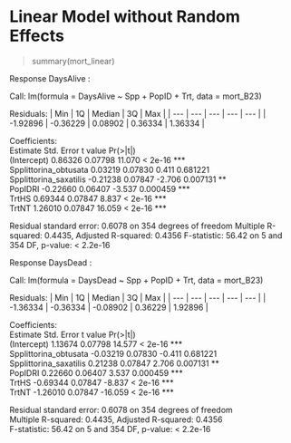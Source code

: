 # Linear Model without Random Effects

> summary(mort_linear)

Response DaysAlive :

Call:
lm(formula = DaysAlive ~ Spp + PopID + Trt, data = mort_B23)

Residuals:
| Min | 1Q | Median | 3Q | Max |
| --- | --- | --- | --- | --- |
| -1.92896 | -0.36229 | 0.08902 | 0.36334 | 1.36334 |

Coefficients:  
                       Estimate Std. Error t value Pr(>|t|)    
(Intercept)             0.86326    0.07798  11.070  < 2e-16 ***  
Spplittorina_obtusata   0.03219    0.07830   0.411 0.681221    
Spplittorina_saxatilis -0.21238    0.07847  -2.706 0.007131 **  
PopIDRI                -0.22660    0.06407  -3.537 0.000459 ***  
TrtHS                   0.69344    0.07847   8.837  < 2e-16 ***  
TrtNT                   1.26010    0.07847  16.059  < 2e-16 ***

Residual standard error: 0.6078 on 354 degrees of freedom
Multiple R-squared:  0.4435,	Adjusted R-squared:  0.4356 
F-statistic: 56.42 on 5 and 354 DF,  p-value: < 2.2e-16


Response DaysDead :

Call:
lm(formula = DaysDead ~ Spp + PopID + Trt, data = mort_B23)

Residuals:
| Min | 1Q | Median | 3Q | Max |
| --- | --- | --- | --- | --- |
| -1.36334 | -0.36334 | -0.08902 | 0.36229 | 1.92896 |

Coefficients:  
                       Estimate Std. Error t value Pr(>|t|)    
(Intercept)             1.13674    0.07798  14.577  < 2e-16 ***  
Spplittorina_obtusata  -0.03219    0.07830  -0.411 0.681221    
Spplittorina_saxatilis  0.21238    0.07847   2.706 0.007131 **  
PopIDRI                 0.22660    0.06407   3.537 0.000459 ***  
TrtHS                  -0.69344    0.07847  -8.837  < 2e-16 ***  
TrtNT                  -1.26010    0.07847 -16.059  < 2e-16 ***

Residual standard error: 0.6078 on 354 degrees of freedom  
Multiple R-squared:  0.4435,	Adjusted R-squared:  0.4356  
F-statistic: 56.42 on 5 and 354 DF,  p-value: < 2.2e-16